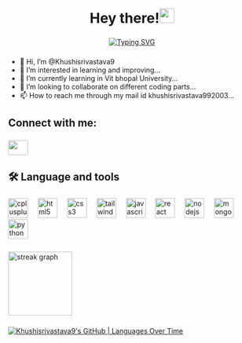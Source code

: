 <h1 align="center">Hey there!<img src="https://raw.githubusercontent.com/aemmadi/aemmadi/master/wave.gif" width="30px"></h1>

###

<p align="center">
  <a href="https://git.io/typing-svg"><img src="https://readme-typing-svg.demolab.com?font=Gabarito&size=35&duration=4000&pause=1000&color=87CEEB&center=true&vCenter=true&random=true&width=600&lines=Competitive+Programmer;MERN+Developer" alt="Typing SVG" /></a>
</p>

###

- 👋 Hi, I’m @Khushisrivastava9
- 👀 I’m interested in learning and improving...
- 🌱 I’m currently learning in Vit bhopal University...
- 💞️ I’m looking to collaborate on different coding parts...
- 📫 How to reach me through my mail id khushisrivastava992003...

###
<h2 align="left">Connect with me:</h2>

###
<p align="left">
<a href="https://linkedin.com/in/khushi-srivastava-ab029621b/" target="blank"><img align="center" src="https://raw.githubusercontent.com/rahuldkjain/github-profile-readme-generator/master/src/images/icons/Social/linked-in-alt.svg" alt="" height="30" width="40" /></a>
</p>

###

<h2 align="left">🛠 Language and tools</h2>

###
<div align="left">
  <img src="https://cdn.jsdelivr.net/gh/devicons/devicon/icons/cplusplus/cplusplus-original.svg" height="40" alt="cplusplus logo"  />
  <img width="12" />
  <img src="https://cdn.jsdelivr.net/gh/devicons/devicon/icons/html5/html5-original.svg" height="40" alt="html5 logo"  />
  <img width="12" />
  <img src="https://cdn.jsdelivr.net/gh/devicons/devicon/icons/css3/css3-original.svg" height="40" alt="css3 logo"  />
  <img width="12" />
  <img src="https://cdn.jsdelivr.net/gh/devicons/devicon/icons/tailwindcss/tailwindcss-original-wordmark.svg" height="40" alt="tailwindcss logo"  />
  <img width="12" />
  <img src="https://cdn.jsdelivr.net/gh/devicons/devicon/icons/javascript/javascript-original.svg" height="40" alt="javascript logo"  />
  <img width="12" />
  <img src="https://cdn.jsdelivr.net/gh/devicons/devicon/icons/react/react-original.svg" height="40" alt="react logo"  />
  <img width="12" />
  <img src="https://cdn.jsdelivr.net/gh/devicons/devicon/icons/nodejs/nodejs-original.svg" height="40" alt="nodejs logo"  />
  <img width="12" />
  <img src="https://cdn.jsdelivr.net/gh/devicons/devicon/icons/mongodb/mongodb-original.svg" height="40" alt="mongodb logo"  />
  <img width="12" />
  <img src="https://cdn.jsdelivr.net/gh/devicons/devicon/icons/python/python-original.svg" height="40" alt="python logo"  />
  <img width="12" />
</div>

###

<div align="left">
  <img src="https://streak-stats.demolab.com?user=Khushisrivastava9&locale=en&mode=weekly&theme=github_dark&hide_border=false&border_radius=5" height="130" alt="streak graph"  />
</div>

###
<!---
Khushisrivastava9/Khushisrivastava9 is a ✨ special ✨ repository because its `README.md` (this file) appears on your GitHub profile.
You can click the Preview link to take a look at your changes.
--->
[![Khushisrivastava9's GitHub | Languages Over Time](https://stats.quine.sh/Khushisrivastava9/languages-over-time?theme=light)](https://quine.sh)
